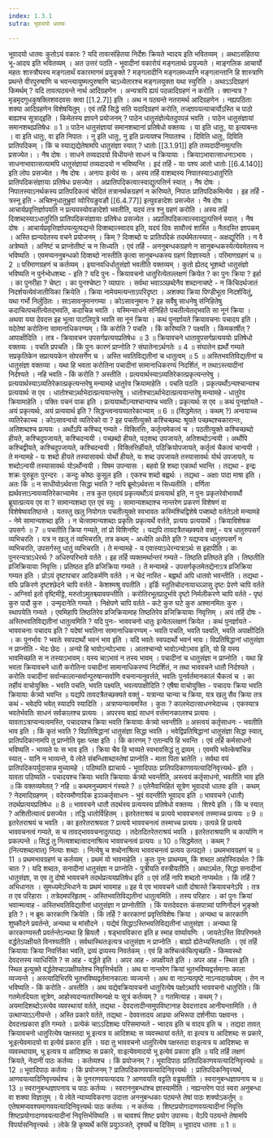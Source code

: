 ```yaml
---
index: 1.3.1
sutra: भूवादयो धातवः

---
```

भूवादयो धातवः कुतोऽयं वकारः ? यदि तावत्संहितया निर्देशः क्रियते भ्वादय इति भवितव्यम् । अथाऽसंहितया भू-आदय इति भवितव्यम् । अत उत्तरं पठति -  भूवादीनां वकारोयं मङ्गलार्थः प्रयुज्यते । माङ्गलिक आचार्यो महतः शास्त्रौघस्य मङ्गलार्थं वकारमागमं प्रयुङ्क्ते ? मङ्गलादीनि मङ्गलमध्यानि मङ्गलान्तानि हि शास्त्राणि प्रथन्ते वीरपुरुषाणि च भवन्त्यायुष्मत्पुरुषाणि चाऽध्येतारश्च मङ्गलयुक्ता यथा स्युरिति । अथाऽऽदिग्रहणं किमर्थम् ? यदि तावत्पठ्यन्ते नार्थ आदिग्रहणेन । अन्यत्रापि ह्ययं पठन्नादिग्रहणं न करोति । क्वान्यत्र ? मृडमृदगुधकुषक्लिशवदवसः क्त्वा [[1.2.7]] इति । अथ न पठ्यन्ते नतरामर्थ आदिग्रहणेन । नह्यपठिताः शक्या आदिग्रहणेन विशेषयितुम् । एवं तर्हि सिद्धे सति यदादिग्रहणं करोति, तज्ज्ञापयत्याचार्योऽस्ति च पाठो बाह्यश्च सूत्राद्इति । किमेतस्य ज्ञापने प्रयोजनम् ? पाठेन धातुसंज्ञेत्येतदुपपन्नं भवति । पाठेन धातुसंज्ञायां समानशब्दप्रतिषेधः ॥ 1 ॥ पाठेन धातुसंज्ञायां समानशब्दानां प्रतिषेधो वक्तव्यः । या इति धातुः, या इत्याबन्तः । वा इति धातुः, वा इति निपातः । नु इति धातुः, नु इति प्रत्ययश्च निपातश्च । दिविति धातुः, दिविति प्रातिपदिकम् । किं च स्याद्यद्येतेषामपि धातुसंज्ञा स्यात् ? धातोः [[3.1.91]] इति तव्यदादीनामुत्पत्तिः प्रसज्येत। । नैष दोषः । साधने तव्यदादयो विधीयन्ते साधनं च क्रियायाः । क्रियाऽभावात्साधनाऽभावः । साधनाभावात्सत्यामपि धातुसंज्ञायां तव्यदादयो न भविष्यन्ति । इदं तर्हि - याः पश्य आतो धातोः [[6.4.140]] इति लोपः प्रसज्येत । नैष दोषः । अनापः इत्येवं सः । अस्य तर्हि वाशब्दस्य निपातस्याऽधातुरिति प्रातिपदिकसंज्ञायाः प्रतिषेधः प्रसज्येत । अप्रातिपदिकत्वात्स्वाद्युत्पत्तिर्न स्यात् । नैष दोषः । निपातस्याऽनर्थकस्य प्रातिपदिकत्वं चोदितं तत्रानर्थकग्रहणं न करिष्यते, निपातः प्रातिपदिकमित्येव । इह तर्हि - त्रस्नू इति - अचिश्नुधातुभ्रुवां य्वोरियङुवङौ [[6.4.77]] इत्युवङादेशः प्रसज्येत । नैष दोषः । आचार्यप्रवृत्तिर्ज्ञापयति न प्रत्ययस्योवङादेशो भवतीति, यदयं तत्र श्नु ग्रहणं करोति । अस्य तर्हि दिव्शब्दस्याऽधातुरिति प्रातिपदिकसंज्ञायाः प्रतिषेधः प्रसज्येत । अप्रातिपदिकत्वात्स्वाद्युत्पत्तिर्न स्यात् । नैष दोषः । आचार्यप्रवृत्तिर्ज्ञापयत्युत्पद्यन्ते दिव्शब्दात्स्वादय इति, यदयं दिवः सावौत्त्वं शास्ति ॥ नैतदस्ति ज्ञापकम् । अस्ति ह्यन्यदेतस्य वचने प्रयोजनम् । किम् ? दिव्शब्दो यः प्रातिपदिकं तदर्थमेतत्स्यात् - अक्षद्यूरिति । न वै अत्रेष्यते । अनिष्टं च प्राप्नोतीष्टं च न सिध्यति । एवं तर्हि - अननुबन्धकग्रहणे न सानुबन्धकस्येत्येवमेतस्य न भविष्यति । एवमप्यननुबन्धको दिव्शब्दो नास्तीति कृत्वा सानुबन्धकस्य ग्रहणं विज्ञास्यते । परिमाणग्रहणं च ॥ 2 ॥ परिमाणग्रहणं च कर्तव्यम् । इयानवधिर्धातुसंज्ञो भवतीति वक्तव्यम् । कुतो ह्येतद् भूशब्दो धातुसंज्ञो भविष्यति न पुर्नभ्वेधशब्दः  -  इति ? यदि पुनः - क्रियावचनो धातुरित्येतल्लक्षणं क्रियेत ? का पुनः क्रिया ? इर्हा । का पुनरीहा ? चेष्टा । का पुनश्चेष्टा ? व्यापारः । सर्वथा भवाञ्ञ्छब्देनैव शब्दानाचष्टे - न किंचिदर्थजातं निदर्शयत्येवंजातीयिका क्रियेति । क्रिया नामेयमत्यन्ताऽपरिदृष्टा । अशक्या क्रिया पिण्डीभूता निदर्शयितुं, यथा गर्भो निर्लुठितः । साऽसावनुमानगम्या । कोऽसावनुमानः ? इह सर्वेषु साधनेषु संनिहितेषु कदाचित्पचतीत्येतद्भवति, कदाचिन्न भवति । यस्मिन्साधने संनिहिते पचतीत्येतद्भवति सा नूनं क्रिया । अथवा यया देवदत्त इह भूत्वा पाटलिपुत्रे भवति सा नूनं क्रिया । कथं पुनर्ज्ञायते क्रियावचनाः पचादय इति । यदेतेषां करोतिना सामानाधिकरण्यम् । किं करोति ? पचति । किं करिष्यति ? पक्ष्यति । किमकार्षीत् ? आपाक्षीदिति । तत्र -  क्रियावचन उपसर्गप्रत्ययप्रतिषेधः ॥ 3 ॥ क्रियावचने धातावुपसर्गप्रत्यययोः प्रतिषेधो वक्तव्यः । पचति प्रपचति । किं पुनः कारणं प्राप्नोति ? संघातेनाऽर्थगतेः ॥ 4 ॥ संघातेन ह्यर्थो गम्यते सप्रकृतिकेन सप्रत्ययकेन सोपसर्गेण च । अस्ति भवतिविद्यतीनां च धातुत्वम् ॥ 5 ॥ अस्तिभवतिविद्यतीनां च धातुसंज्ञा वक्तव्या । यथा हि भवता करोतिना पचादीनां सामानाधिकरण्यं निदर्शितं, न तथाऽस्त्यादीनां निर्दश्यते । नहि भवति - किं करोति ? अस्तीति । प्रत्ययार्थस्याऽव्यतिरेकात्प्रकृत्यन्तरेषु । प्रत्ययार्थस्याऽव्यतिरेकात्प्रकृत्यन्तरेषु मन्यामहे धातुरेव क्रियामाहेति । पचति पठति । प्रकृत्यर्थोऽन्यश्चान्यश्च प्रत्ययार्थः स एव । धातोश्चाऽर्थाभेदात्प्रत्ययान्तरेषु । धातोश्चाऽर्थाभेदात्प्रत्ययान्तरेषु मन्यामहे - धातुरेव क्रियामाहेति । पक्तिः पचनं पाक इति । प्रत्ययार्थोऽन्यश्चान्यश्च भवति। प्रकृत्यर्थः स एव ॥ कथं पुनर्ज्ञायते - अयं प्रकृत्यर्थः, अयं प्रत्ययार्थ इति ? सिद्धन्त्वन्वयव्यतरेकाभ्याम् ॥ 6 ॥ (सिद्धमेतत् । कथम् ?) अन्वयाच्च व्यतिरेकाच्च । कोऽसावन्वयो व्यतिरेको वा ? इह पचतीत्युक्ते कश्चिच्छब्दः श्रूयते पच्छब्दश्चकारान्तः, अतिशब्दश्च प्रत्ययः । अर्थोऽपि कश्चिद् गम्यते - विक्लित्तिः, कर्तृत्वमेकत्वं च । पठतीत्युक्ते कश्चिच्छब्दो हीयते, कश्चिदुपजायते, कश्चिदन्वयी । पच्छब्दो हीयते, पठ्शब्द उपजायते, अतिशब्दोऽन्वयी । अर्थोपि कश्चिद्वीयते, कश्चिदुपजायते, कश्चिदन्वयी । विक्लित्तिर्हीयते, पठिक्रियोपजायते, कर्तृत्वं चैकत्वं चान्वयी । ते मन्यामहे - यः शब्दो हीयते तस्यासावर्थः योर्थो हीयते, यः शब्द उपजायते तस्यासावर्थः योर्थ उपजायते, यः शब्दोऽन्वयी तस्यासावर्थः योऽर्थोन्वयी । विषम उपन्यासः । बहवो हि शब्दा एकार्था भवन्ति । तद्यथा - इन्द्रः शक्रः पुरुहूतः पुरन्दरः । कन्दुः कोष्ठः कुसूल इति । एकश्च शब्दो बह्वर्थः । तद्यथा - अक्षाः पादा माषा इति । अतः किं ॥ न साधीयोऽर्थवत्ता सिद्धा भवति ? नापि ब्रूमोऽर्थवत्ता न सिध्यतीति । वर्णिता ह्यर्थवत्ताऽन्वयव्यतिरेकाभ्यामेव । तत्र कुत एतदयं प्रकृत्यर्थोऽयं प्रत्ययार्थ इति, न पुनः प्रकृतरेवोभावर्थौ ब्रूयात्प्रत्यय एव वा ? सामान्यशब्दा एत एवं स्युः । सामान्यशब्दाश्च नान्तरेण प्रकरणं विशेषणं वा विशेषेष्ववतिष्ठन्ते । यतस्तु खलु नियोगतः पचतीत्युक्ते स्वभावतः कस्मिंश्चिद्विशेषे पच्शब्दो वर्ततेऽतो मन्यामहे - नेमे सामान्यशब्दा इति । न चेत्सामान्यशब्दाः प्रकृतिः प्रकृत्यर्थे वर्त्तते, प्रत्ययः प्रत्ययार्थे । क्रियाविशेषक उपसर्गः ॥ 7 ॥ पचतीति क्रिया गम्यते, तां प्रो विशिनष्टि । यद्यपि तावदत्रैतच्छक्यते वक्तुं - यत्र धातुरुपसर्गं व्यभिचरति । यत्र न खलु तं व्यभिचरति, तत्र कथम् - अध्येति अधीते इति ? यद्यप्यत्र धातुरुपसर्गं न व्यभिचरति, उपसर्गस्तु धातुं व्यभिचरति । ते मन्यामहे - य एवास्याऽधेरन्यत्राऽर्थः स इहापीति । कः पुनरन्यत्राऽधेरर्थः ? अधिरुपरिभावे वर्तते । इह तर्हि व्यक्तमर्थान्तरं गम्यते - तिष्ठति प्रतिष्ठते इति । तिष्ठतीति व्रजिक्रियायाः निवृत्तिः। प्रतिष्ठत इति व्रजिक्रिया गम्यते । ते मन्यामहे - उपसर्गकृतमेतद्येनाऽत्र व्रजिक्रिया गम्यत इति । प्रोऽयं दृष्टापचार आदिकर्मणि वर्तते । न चेदं नास्ति - बह्वर्था अपि धातवो भवन्तीति । तद्यथा - वपिः प्रकिरणे दृष्टश्छेदने चापि वर्त्तते - केशश्मश्रु वपतीति । इर्डिः स्तुतिचोदनायाच्ञ्ञासु दृष्टः प्रेरणे चापि वर्तते - अग्निर्वा इतो वृष्टिमीट्टे, मरुतोऽमुतश्च्यावयन्तीति । करोतिरभूतप्रादुर्भावे दृष्टो निर्मलीकरणे चापि वर्तते - पृष्ठं कुरु पादौ कुरु । उन्मृदानेति गम्यते । निक्षेपणे चापि वर्तते - कटे कुरु घटे कुरु अश्मानमितः कुरु । स्थापयेति गम्यते । एवमिहापि तिष्ठतिरेव व्रजिक्रियामाह तिष्ठतिरेव व्रजिक्रियायाः निवृत्तिम् । अयं तर्हि दोषः - अस्तिभवतिविद्यतीनां धातुत्वमिति ? यदि पुनः-   भाववचनो धातुः इत्येतल्लक्षणं क्रियेत । कथं पुनर्ज्ञायते - भाववचनाः पचादय इति ? यदेषां भवतिना सामानाधिकरण्यम् - भवति पचति, भवति पक्ष्यति, भवति अपाक्षीदिति । कः पुनर्भावः ? भवतेः स्वपदार्थो भवनं भाव इति । यदि भवतेः स्वपदार्थो भवनं भावः। विप्रतिषिद्धानां धातुसंज्ञा न प्राप्नोति - भेदः छेदः । अन्यो हि भावोऽन्योऽभावः । आतश्चान्यो भावोऽन्योऽभाव इति, यो हि यस्य भावमिच्छति स न तस्याऽभावम्। यस्य चाऽभावं न तस्य भावम् । पचादीनां च धातुसंज्ञा न प्राप्नोति । यथा हि भवता क्रियावचने धातौ करोतिना पचादीनां सामानाधिकरण्यं निदर्शितं, न तथा भाववचने धातौ निर्दश्यते । करोतिः पचादीनां सर्वान्कालान्सर्वान्पुरुषान्सर्वाणि वचनान्यनुवर्त्तते, भवतिः पुनर्वर्तमानकालं चैकत्वं च । का तर्हीयं वाचोयुक्तिः - भवति पचति, भवति पक्ष्यति, भवत्यपाक्षीदिति ? एषैषा वाचोयुक्तिः - पचादयः क्रिया भवति क्रियायाः र्कत्र्यो भवन्ति ॥ यद्यपि तावदत्रैतच्छक्यते वक्तुं - यत्रान्या चान्या च क्रिया, यत्र खलु सैव क्रिया तत्र कथं - भवेदपि भवेत् स्यादपि स्यादिति । अत्राप्यन्यत्वमस्ति । कुतः ? कालभेदात्साधनभेदाच्च । एकस्यात्र भवतेर्भवतिः साधनं सर्वकालश्च प्रत्ययः । अपरस्य बाह्यं साधनं वर्त्तमानकालश्च प्रत्ययः । यावताऽत्राप्यन्यत्वमस्ति, पचादयश्च क्रिया भवति क्रियायाः र्कत्र्यो भवन्तीति ॥ अस्त्वयं कर्तृसाधनः - भवतीति भाव इति । किं कृतं भवति ? विप्रतिषिद्धानां धातुसंज्ञा सिद्धा भवति । भवेद्विप्रतिषिद्धानां धातुसंज्ञा सिद्धा स्यात्, प्रातिपदिकानामपि तु प्राप्नोति वृक्षः प्लक्ष इति । किं कारणम् ? एतान्यपि हि भवन्ति । एवं तर्हि कर्मसाधनो भविष्यति - भाव्यते यः स भाव इति । क्रिया चैव हि भाव्यते स्वभावसिद्धं तु द्रव्यम् । एवमपि भवेत्केषांचिन्न स्यात् -  यानि न भाव्यन्ते, ये त्वेते संबन्धिशब्दास्तेषां प्राप्नोति - माता पिता भ्रातेति । सर्वथा वयं प्रातिपदिकपर्युदासान्न मुच्यामहे । पठिष्यति ह्याचार्यः -  भूवादिपाठः प्रातिपदिकाणवयत्यादिनिवृत्त्यर्थः- इति । यावता पठिष्यति - पचादयश्च क्रियाः भवति क्रियायाः र्कत्र्यो भवन्तीति, अस्त्वयं कर्तृसाधनो, भवतीति भाव इति ॥ किं वक्तव्यमेतत् ? नहि ॥ कथमनुच्यमानं गंस्यते ? ॥ एतेनैवाभिहितं सूत्रेण भूवादयो धातवः इति । कथम् ? नेदमादिग्रहणम् । वदेरयमौणादिक इञ्ञ्कर्तृसाधनः - भुवं वदन्तीति भूवादय इति ॥ भाववचने (धातौ) तदर्थप्रत्ययप्रतिषेधः ॥ 8 ॥ भाववचने धातौ तदर्थस्य प्रत्ययस्य प्रतिषेधो वक्तव्यः । शिश्ये इति । किं च स्यात् ? अशितीत्यात्वं प्रसज्येत । तद्धि धातोर्विहितम् । इतरेतराश्रयं च प्रत्यये भाववचनत्वं तस्माच्च प्रत्ययः ॥ 9 ॥ इतरेतराश्रयं च भवति । का इतरेतराश्रयता ? प्रत्यये भाववचनत्वं तस्माच्च प्रत्ययः। उत्पन्ने हि प्रत्यये भाववचनत्वं गम्यते, स च तावद्भाववचनादुत्पाद्यः । तदेतदितरेतराश्रयं भवति । इतरेतराश्रयाणि च कार्याणि न प्रकल्पन्ते ॥ सिद्धं तु नित्यशब्दत्वादनाश्रित्य भाववचनत्वं प्रत्ययः ॥ 10 ॥ सिद्धमेतत् । कथम् ? (नित्यशब्दत्वात्) नित्याः शब्दाः । नित्येषु च शब्देनाश्रित्य भाववचनत्वं प्रत्यय उत्पद्यते । प्रथमभावग्रहणं च ॥ 11 ॥ प्रथमभावग्रहणं च कर्तव्यम् । प्रथमं यो भावमाहेति । कुतः पुनः प्राथम्यम्, किं शब्दत आहोस्विदर्थतः ? किं चातः ?। यदि शब्दतः, सनादीनां धातुसंज्ञा न प्राप्नोति - पुत्रीयति वस्त्रीयतीति । अथाऽर्थतः, सिद्धा सनादीनां धातुसंज्ञा, स एव तु दोषो भाववचने तदर्थप्रत्ययप्रतिषेध इति ॥ एवं तर्हि नापि शब्दतो नाप्यर्थतः । किं तर्हि ? अभिधानतः । सुमध्यमेऽभिधाने यः प्रथमं भावमाह ॥ इह ये एव भाववचने धातौ दोषास्ते क्रियावचनेऽपि । तत्र त एव परिहाराः । तत्रेदमपरिहृतम् - अस्तिभवतिविद्यतीनां धातुत्वमिति । तस्य परिहारः । कां पुनः क्रियां भवान्मत्वाह - अस्तिभवतिविद्यतीनां धातुसंज्ञा न प्राप्नोतीति । किं यत्तदेवदत्तः कंसपात्र्यां पाणिनौदनं भुङ्क्ते इति ?। न ब्रूमः कारकाणि क्रियेति । किं तर्हि ? कारकाणां प्रवृत्तिविशेषः क्रिया । अन्यथा च कारकाणि शुष्कौदने प्रवर्तन्ते, अन्यथा च मांसौदने । यद्येवं सिद्धाऽस्तिभवतिविद्यतीनां धातुसंज्ञा । अन्यथा हि कारकाण्यस्तौ प्रवर्तन्तेऽन्यथा हि म्रियतौ । षड्भावविकारा इति ह स्माह वार्ष्यायणिः । जायतेऽस्ति विपरिणमते वर्द्धतेऽपक्षीयते विनश्यतीति । सर्वथास्थितःइत्यत्र धातुसंज्ञा न प्राप्नोति । बाह्यो ह्येतेभ्यस्तिष्ठतिः । एवं तर्हि क्रियायाः क्रिया निवर्त्तिका भवति, द्रव्यं द्रव्यस्य निवर्तकम् । एवं हि कश्चित्कंचित्पृच्छति - किमवस्थो देवदत्तस्य व्याधिरिति ? स आह - वर्द्धते इति । अपर आह - अपक्षीयते इति । अपर आह - स्थित इति । स्थित इत्युक्ते वर्द्धतेश्चाऽपक्षीयतेश्च निवृत्तिर्भवति । अथ वा नान्तरेण क्रियां भूतभविष्यद्वर्त्तमानाः काला व्यज्यन्ते । अस्त्यादिभिरपि भूतभविष्यद्वर्तमानकालाः व्यज्यन्ते । अथ वा नाऽन्यत्पृष्टे नाऽन्यदाख्येयम् । तेन न भविष्यति - किं करोति - अस्तीति । अथ यद्येवक्रियावचनो धातुरित्येष पक्षोऽथापि भाववचनो धातुरिति। किं गतमेतदियता सूत्रेण, आहोस्वदन्यतरस्मिन्पक्षे यः सूत्रं कर्तव्यम् ? ॥ गतमित्याह । कथम् ?। अयमादिशब्दोऽस्त्येव व्यवस्थायां वर्तते, तद्यथा - देवदत्तादीन्समुपविष्टानाह देवदत्तादय आनीयन्तामिति । ते उत्थाप्याऽऽनीयन्ते । अस्ति प्रकारे वर्तते, तद्यथा - देववत्तादय आढ्या अभिरूपा दर्शनीयाः पक्षवन्तः । देवदत्तप्रकारा इति गम्यते । प्रत्येकं चाऽऽदिशब्दः परिसमाप्यते - भ्वादय इति च वादय इति च । तद्यदा तावत् क्रियावचनो धातुरित्येष पक्षस्तदा भू इत्यत्र य आदिशब्दः स व्यवस्थायां वर्तते, वा इत्यत्र य आदिशब्दः स प्रकारे, भूःइत्येवमादयो वा इत्येवं प्रकारा इति । यदा तु भाववचनो धातुरित्येष पक्षस्तदा वाःइत्यत्र य आदिशब्दः स व्यवस्थायाम्, भू इत्यत्र य आदिशब्दः स प्रकारे, वाःइत्येवमादयो भू इत्येवं प्रकारा इति ॥ यदि तर्हि लक्षणं क्रियते, नेदानीं पाठः कर्तव्यः । कर्तव्यश्च । किं प्रयोजनम् ?। भूवादिपाठः प्रातिपदिकाणवयत्यादिनिवृत्त्यर्थः ॥ 12 ॥ भूवादिपाठः कर्तव्यः । किं प्रयोजनम् ? प्रातिपदिकाणवयत्यादिनिवृत्त्यर्थः । प्रातिपदिकनिवृत्त्यर्थ, आणवयत्यादिनिवृत्त्यर्थश्च । के पुनराणवयत्यादयः ? आणवयति वट्टति वड्ढयतीति । स्वरानुबन्धज्ञापनाय च ॥ 13 ॥ स्वरानुबन्धज्ञापनाय च पाठः कर्तव्यः । स्वराननुबन्धांश्च ज्ञास्यामीति । नह्यन्तरेण पाठं स्वरा अनुबन्धा वा शक्या विज्ञातुम् । ये त्वेते न्याय्यविकरणा उदात्ता अननुबन्धकाः पठ्यन्ते तेषां पाठः शक्योऽकर्तुम् ॥ एतेषामप्यवश्यमाणवयत्यादिनिवृत्त्यर्थः पाठः कर्तव्यः । न कर्तव्यः । शिष्टप्रयोगादाणवयत्यादीनां निवृत्तिः  शिष्टप्रयोगादाणवयत्यादीनां निवृत्तिर्भविष्यति । स चावश्यं शिष्ट प्रयोग उपास्यः। येऽपि पठ्यन्ते तेषामपि विपर्यासनिवृत्त्यर्थः । लोके हि कृष्यर्थे कसिं प्रयुञ्ञ्जते, दृश्यर्थे च दिसिम् ॥ भूवादय धातवः ॥ 1 ॥